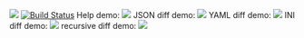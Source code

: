 <a href="https://codeclimate.com/github/ianproletov/project-lvl2-s405/maintainability"><img src="https://api.codeclimate.com/v1/badges/1afdfd94746a63771699/maintainability" /></a>
[![Build Status](https://travis-ci.org/ianproletov/project-lvl2-s405.svg?branch=master)](https://travis-ci.org/ianproletov/project-lvl2-s405)
Help demo: <a href="https://asciinema.org/a/222739" target="_blank"><img src="https://asciinema.org/a/222739.svg" /></a>
JSON diff demo: <a href="https://asciinema.org/a/223117" target="_blank"><img src="https://asciinema.org/a/223117.svg" /></a>
YAML diff demo: <a href="https://asciinema.org/a/223252" target="_blank"><img src="https://asciinema.org/a/223252.svg" /></a>
INI diff demo: <a href="https://asciinema.org/a/223270" target="_blank"><img src="https://asciinema.org/a/223270.svg" /></a>
recursive diff demo: <a href="https://asciinema.org/a/223529" target="_blank"><img src="https://asciinema.org/a/223529.svg" /></a>